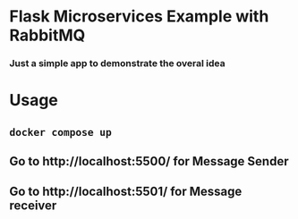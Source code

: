# Flask Microservices Example with RabbitMQ
### Just a simple app to demonstrate the overal idea
# Usage
## `docker compose up`
## Go to http://localhost:5500/ for Message Sender
## Go to http://localhost:5501/ for Message receiver
